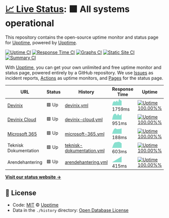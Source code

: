 # [📈 Live Status](https://upptime.github.io/upptime): <!--live status--> **🟩 All systems operational**

This repository contains the open-source uptime monitor and status page for [Upptime](https://upptime.js.org), powered by [Upptime](https://github.com/upptime/upptime).

[![Uptime CI](https://github.com/koj-co/upptime/workflows/Uptime%20CI/badge.svg)](https://github.com/koj-co/upptime/actions?query=workflow%3A%22Uptime+CI%22)
[![Response Time CI](https://github.com/koj-co/upptime/workflows/Response%20Time%20CI/badge.svg)](https://github.com/koj-co/upptime/actions?query=workflow%3A%22Response+Time+CI%22)
[![Graphs CI](https://github.com/koj-co/upptime/workflows/Graphs%20CI/badge.svg)](https://github.com/koj-co/upptime/actions?query=workflow%3A%22Graphs+CI%22)
[![Static Site CI](https://github.com/koj-co/upptime/workflows/Static%20Site%20CI/badge.svg)](https://github.com/koj-co/upptime/actions?query=workflow%3A%22Static+Site+CI%22)
[![Summary CI](https://github.com/koj-co/upptime/workflows/Summary%20CI/badge.svg)](https://github.com/koj-co/upptime/actions?query=workflow%3A%22Summary+CI%22)

With [Upptime](https://upptime.js.org), you can get your own unlimited and free uptime monitor and status page, powered entirely by a GitHub repository. We use [Issues](https://github.com/upptime/upptime/issues) as incident reports, [Actions](https://github.com/upptime/upptime/actions) as uptime monitors, and [Pages](https://upptime.github.io/upptime) for the status page.

<!--start: status pages-->
<!-- This summary is generated by Upptime (https://github.com/upptime/upptime) -->
<!-- Do not edit this manually, your changes will be overwritten -->

| URL                                              | Status | History                                                                                                              | Response Time                                                                              | Uptime                                                                                                                                                                                                                                              |
| ------------------------------------------------ | ------ | -------------------------------------------------------------------------------------------------------------------- | ------------------------------------------------------------------------------------------ | --------------------------------------------------------------------------------------------------------------------------------------------------------------------------------------------------------------------------------------------------- |
| [Devinix](https://www.devinix.se)                | 🟩 Up  | [devinix.yml](https://github.com/jonasgithub/Upptime/commits/master/history/devinix.yml)                             | <img alt="Response time graph" src="./graphs/devinix.png" height="20"> 1759ms              | [![Uptime 100.00%%](https://img.shields.io/endpoint?url=https%3A%2F%2Fraw.githubusercontent.com%2Fjonasgithub%2FUpptime%2Fmaster%2Fapi%2Fdevinix%2Fuptime.json)](https://jonasgithub.github.io/Upptime/history/devinix)                             |
| [Devinix Cloud](https://dvx.cloud)               | 🟩 Up  | [devinix-cloud.yml](https://github.com/jonasgithub/Upptime/commits/master/history/devinix-cloud.yml)                 | <img alt="Response time graph" src="./graphs/devinix-cloud.png" height="20"> 951ms         | [![Uptime 100.00%%](https://img.shields.io/endpoint?url=https%3A%2F%2Fraw.githubusercontent.com%2Fjonasgithub%2FUpptime%2Fmaster%2Fapi%2Fdevinix-cloud%2Fuptime.json)](https://jonasgithub.github.io/Upptime/history/devinix-cloud)                 |
| [Microsoft 365](https://outlook.office.com/owa/) | 🟩 Up  | [microsoft-365.yml](https://github.com/jonasgithub/Upptime/commits/master/history/microsoft-365.yml)                 | <img alt="Response time graph" src="./graphs/microsoft-365.png" height="20"> 188ms         | [![Uptime 100.00%%](https://img.shields.io/endpoint?url=https%3A%2F%2Fraw.githubusercontent.com%2Fjonasgithub%2FUpptime%2Fmaster%2Fapi%2Fmicrosoft-365%2Fuptime.json)](https://jonasgithub.github.io/Upptime/history/microsoft-365)                 |
| Teknisk Dokumentation                            | 🟩 Up  | [teknisk-dokumentation.yml](https://github.com/jonasgithub/Upptime/commits/master/history/teknisk-dokumentation.yml) | <img alt="Response time graph" src="./graphs/teknisk-dokumentation.png" height="20"> 603ms | [![Uptime 100.00%%](https://img.shields.io/endpoint?url=https%3A%2F%2Fraw.githubusercontent.com%2Fjonasgithub%2FUpptime%2Fmaster%2Fapi%2Fteknisk-dokumentation%2Fuptime.json)](https://jonasgithub.github.io/Upptime/history/teknisk-dokumentation) |
| Arendehantering                                  | 🟩 Up  | [arendehantering.yml](https://github.com/jonasgithub/Upptime/commits/master/history/arendehantering.yml)             | <img alt="Response time graph" src="./graphs/arendehantering.png" height="20"> 415ms       | [![Uptime 100.00%%](https://img.shields.io/endpoint?url=https%3A%2F%2Fraw.githubusercontent.com%2Fjonasgithub%2FUpptime%2Fmaster%2Fapi%2Farendehantering%2Fuptime.json)](https://jonasgithub.github.io/Upptime/history/arendehantering)             |

<!--end: status pages-->

[**Visit our status website →**](https://upptime.github.io/upptime)

## 📄 License

- Code: [MIT](./LICENSE) © [Upptime](https://upptime.js.org)
- Data in the `./history` directory: [Open Database License](https://opendatacommons.org/licenses/odbl/1-0/)
